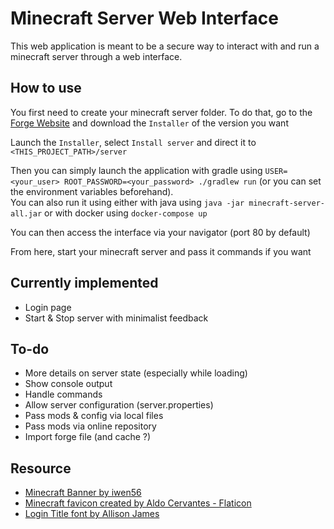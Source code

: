 # Minecraft Server Web Interface

This web application is meant to be a secure way
to interact with and run a minecraft server through a web interface.

## How to use

You first need to create your minecraft server folder.
To do that, go to the [Forge Website](https://files.minecraftforge.net/net/minecraftforge/forge/)
and download the `Installer` of the version you want

Launch the `Installer`, select `Install server` and direct it to `<THIS_PROJECT_PATH>/server`

Then you can simply launch the application with gradle
using `USER=<your_user> ROOT_PASSWORD=<your_password> ./gradlew run` (or you can set the environment variables
beforehand).  
You can also run it using either with java using `java -jar minecraft-server-all.jar` or with docker
using `docker-compose up`

You can then access the interface via your navigator (port 80 by default)

From here, start your minecraft server and pass it commands if you want

## Currently implemented

- Login page
- Start & Stop server with minimalist feedback

## To-do

- More details on server state (especially while loading)
- Show console output
- Handle commands
- Allow server configuration (server.properties)
- Pass mods & config via local files
- Pass mods via online repository
- Import forge file (and cache ?)

## Resource

- [Minecraft Banner by iwen56](https://www.deviantart.com/iwen56/art/Banniere-minecraft-368139531)
- [Minecraft favicon created by Aldo Cervantes - Flaticon](https://www.flaticon.com/free-icons/minecraft)
- [Login Title font by Allison James](https://www.fontspace.com/minecraft-evenings-font-f17735)